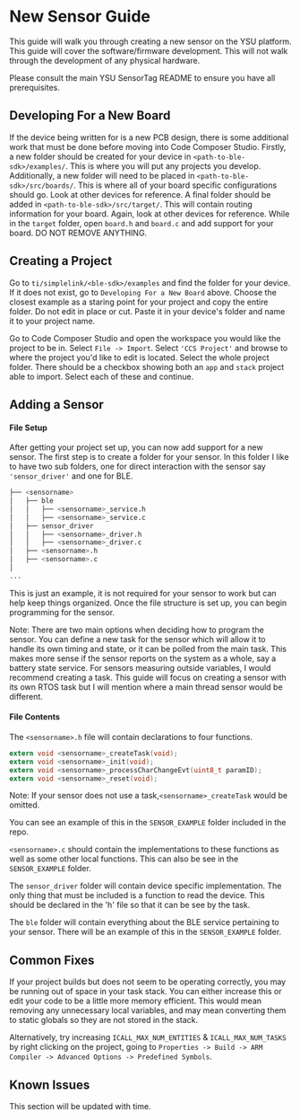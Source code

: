 # New Sensor Guide

This guide will walk you through creating a new sensor on the YSU platform. This guide will cover the software/firmware development. This will not walk through the development of any physical hardware. 

Please consult the main YSU SensorTag README to ensure you have all prerequisites. 

## Developing For a New Board

If the device being written for is a new PCB design, there is some additional work that must be done before moving into Code Composer Studio. Firstly, a new folder should be created for your device in `<path-to-ble-sdk>/examples/`. This is where you will put any projects you develop. Additionally, a new folder will need to be placed in `<path-to-ble-sdk>/src/boards/`. This is where all of your board specific configurations should go. Look at other devices for reference. A final folder should be added in `<path-to-ble-sdk>/src/target/`. This will contain routing information for your board. Again, look at other devices for reference. While in the `target` folder, open `board.h` and `board.c` and add support for your board. DO NOT REMOVE ANYTHING.

## Creating a Project

Go to `ti/simplelink/<ble-sdk>/examples` and find the folder for your device. If it does not exist, go to `Developing For a New Board` above. Choose the closest example as a staring point for your project and copy the entire folder. Do not edit in place or cut. Paste it in your device's folder and name it to your project name. 

Go to Code Composer Studio and open the workspace you would like the project to be in. Select `File -> Import`. Select `'CCS Project'` and browse to where the project you'd like to edit is located. Select the whole project folder. There should be a checkbox showing both an `app` and `stack` project able to import. Select each of these and continue. 


## Adding a Sensor

#### File Setup
After getting your project set up, you can now add support for a new sensor. The first step is to create a folder for your sensor. In this folder I like to have two sub folders, one for direct interaction with the sensor say `'sensor_driver'` and one for BLE. 

```bash
├── <sensorname>
│   ├── ble
│   │   ├── <sensorname>_service.h
│   │   ├── <sensorname>_service.c
│   ├── sensor_driver
│   │   ├── <sensorname>_driver.h
│   │   ├── <sensorname>_driver.c
│   ├── <sensorname>.h
│   ├── <sensorname>.c
│
...
```
This is just an example, it is not required for your sensor to work but can help keep things organized. Once the file structure is set up, you can begin programming for the sensor. 

Note: There are two main options when deciding how to program the sensor. You can define a new task for the sensor which will allow it to handle its own timing and state, or it can be polled from the main task. This makes more sense if the sensor reports on the system as a whole, say a battery state service. For sensors measuring outside variables, I would recommend creating a task. This guide will focus on creating a sensor with its own RTOS task but I will mention where a main thread sensor would be different.

#### File Contents

The `<sensorname>.h` file will contain declarations to four functions.
``` C
extern void <sensorname>_createTask(void);
extern void <sensorname>_init(void);
extern void <sensorname>_processCharChangeEvt(uint8_t paramID);
extern void <sensorname>_reset(void);
```
Note: If your sensor does not use a task,```<sensorname>_createTask``` would be omitted. 

You can see an example of this in the `SENSOR_EXAMPLE` folder included in the repo. 

`<sensorname>.c` should contain the implementations to these functions as well as some other local functions. This can also be see in the `SENSOR_EXAMPLE` folder.

The `sensor_driver` folder will contain device specific implementation. The only thing that must be included is a function to read the device. This should be declared in the 'h' file so that it can be see by the task.

The `ble` folder will contain everything about the BLE service pertaining to your sensor. There will be an example of this in the `SENSOR_EXAMPLE` folder. 

## Common Fixes
If your project builds but does not seem to be operating correctly, you may be running out of space in your task stack. You can either increase this or edit your code to be a little more memory efficient. This would mean removing any unnecessary local variables, and may mean converting them to static globals so they are not stored in the stack. 

Alternatively, try increasing `ICALL_MAX_NUM_ENTITIES` & `ICALL_MAX_NUM_TASKS` by right clicking on the project, going to `Properties -> Build -> ARM Compiler -> Advanced Options -> Predefined Symbols`. 

## Known Issues
This section will be updated with time. 